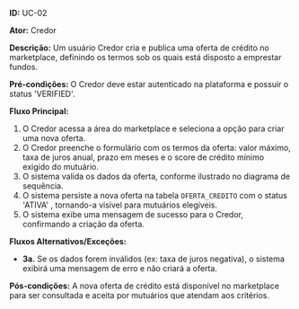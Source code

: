 **ID:** UC-02

**Ator:** Credor

**Descrição:** Um usuário Credor cria e publica uma oferta de crédito no marketplace, definindo os termos sob os quais está disposto a emprestar fundos.

**Pré-condições:** O Credor deve estar autenticado na plataforma e possuir o status 'VERIFIED'.

**Fluxo Principal:**

1. O Credor acessa a área do marketplace e seleciona a opção para criar uma nova oferta.
2. O Credor preenche o formulário com os termos da oferta: valor máximo, taxa de juros anual, prazo em meses e o score de crédito mínimo exigido do mutuário.
3. O sistema valida os dados da oferta, conforme ilustrado no diagrama de sequência.
4. O sistema persiste a nova oferta na tabela `OFERTA_CREDITO` com o status 'ATIVA' , tornando-a visível para mutuários elegíveis.
5. O sistema exibe uma mensagem de sucesso para o Credor, confirmando a criação da oferta.

**Fluxos Alternativos/Exceções:**

*   **3a.** Se os dados forem inválidos (ex: taxa de juros negativa), o sistema exibirá uma mensagem de erro e não criará a oferta.

**Pós-condições:** A nova oferta de crédito está disponível no marketplace para ser consultada e aceita por mutuários que atendam aos critérios.
